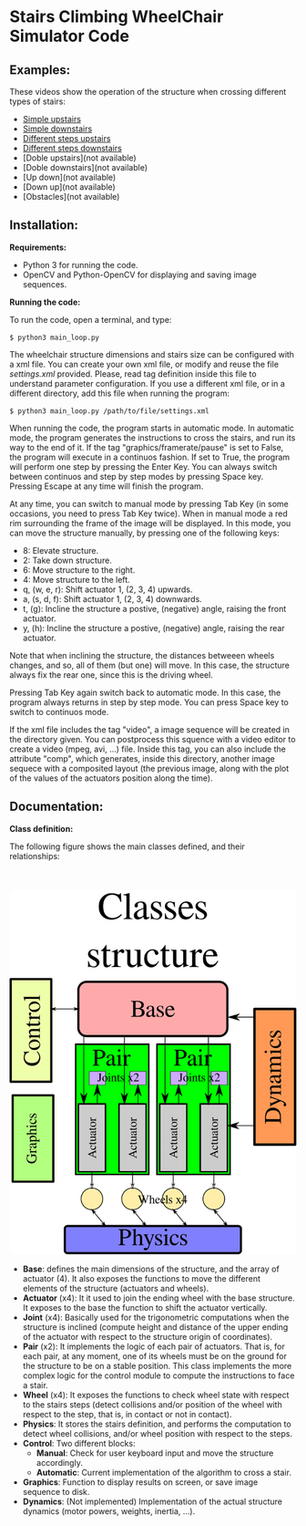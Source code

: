 # Stairs Climbing WheelChair Simulator Code

## Examples:

These videos show the operation of the structure when crossing different types of stairs:

- [Simple upstairs](https://youtu.be/XAzPVlrQ6gY)
- [Simple downstairs](https://youtu.be/72yBq5Ix9-g )
- [Different steps upstairs](https://youtu.be/O828TaO5bA8)
- [Different steps downstairs](https://youtu.be/62jNMsvH16s)
- [Doble upstairs](not available)
- [Doble downstairs](not available)
- [Up down](not available)
- [Down up](not available)
- [Obstacles](not available)

## Installation:

**Requirements:**

- Python 3 for running the code.
- OpenCV and Python-OpenCV for displaying and saving image sequences.

**Running the code:**

To run the code, open a terminal, and type:

```
$ python3 main_loop.py
```

The wheelchair structure dimensions and stairs size can be configured with a xml file. You can create your own xml file, or modify and reuse the file *settings.xml* provided. Please, read tag definition inside this file to understand parameter configuration. If you use a different xml file, or in a different directory, add this file when running the program:

```
$ python3 main_loop.py /path/to/file/settings.xml
```

When running the code, the program starts in automatic mode. In automatic mode, the program generates the instructions to cross the stairs, and run its way to the end of it. If the tag "graphics/framerate/pause" is set to False, the program will execute in a continuos fashion. If set to True, the program will perform one step by pressing the Enter Key. You can always switch between continuos and step by step modes by pressing Space key. Pressing Escape at any time will finish the program.


At any time, you can switch to manual mode by pressing Tab Key (in some occasions, you need to press Tab Key twice). When in manual mode a red rim surrounding the frame of the image will be displayed. In this mode, you can move the structure manually, by pressing one of the following keys:
- 8: Elevate structure.
- 2: Take down structure.
- 6: Move structure to the right.
- 4: Move structure to the left.
- q, (w, e, r): Shift actuator 1, (2, 3, 4) upwards.
- a, (s, d, f): Shift actuator 1, (2, 3, 4) downwards.
- t, (g): Incline the structure a postive, (negative) angle, raising the front actuator.
- y, (h): Incline the structure a postive, (negative) angle, raising the rear actuator.

Note that when inclining the structure, the distances betweeen wheels changes, and so, all of them (but one) will move. In this case, the structure always fix the rear one, since this is the driving wheel.

Pressing Tab Key again switch back to automatic mode. In this case, the program always returns in step by step mode. You can press Space key to switch to continuos mode.

If the xml file includes the tag "video", a image sequence will be created in the directory given. You can postprocess this squence with a video editor to create a video (mpeg, avi, ...) file. Inside this tag, you can also include the attribute "comp", which generates, inside this directory, another image sequece with a composited layout (the previous image, along with the plot of the values of the actuators position along the time).

## Documentation:

**Class definition:**

The following figure shows the main classes defined, and their relationships:\
\
\
\
![Class structure](https://github.com/pedrogil1919/Structure/blob/master/Structure/docs/structure.svg)

- **Base**: defines the main dimensions of the structure, and the array of actuator (4). It also exposes the functions to move the different elements of the structure (actuators and wheels).
- **Actuator** (x4): It it used to join the ending wheel with the base structure. It exposes to the base the function to shift the actuator vertically.
- **Joint** (x4): Basically used for the trigonometric computations when the structure is inclined (compute height and distance of the upper ending of the actuator with respect to the structure origin of coordinates).
- **Pair** (x2): It implements the logic of each pair of actuators. That is, for each pair, at any moment, one of its wheels must be on the ground for the structure to be on a stable position. This class implements the more complex logic for the control module to compute the instructions to face a stair.
- **Wheel** (x4): It exposes the functions to check wheel state with respect to the stairs steps (detect collisions and/or position of the wheel with respect to the step, that is, in contact or not in contact).
- **Physics**: It stores the stairs definition, and performs the computation to detect wheel collisions, and/or wheel position with respect to the steps.
- **Control**: Two different blocks:
  - **Manual**: Check for user keyboard input and move the structure accordingly.
  - **Automatic**: Current implementation of the algorithm to cross a stair.
- **Graphics**: Function to display results on screen, or save image sequence to disk.
- **Dynamics**: (Not implemented) Implementation of the actual structure dynamics (motor powers, weights, inertia, ...).
